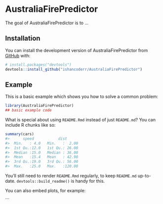 
<!-- README.md is generated from README.Rmd. Please edit that file -->

# AustraliaFirePredictor

<!-- badges: start -->
<!-- badges: end -->

The goal of AustraliaFirePredictor is to …

## Installation

You can install the development version of AustraliaFirePredictor from
[GitHub](https://github.com/) with:

``` r
# install.packages("devtools")
devtools::install_github("ishancoderr/AustraliaFirePredictor")
```

## Example

This is a basic example which shows you how to solve a common problem:

``` r
library(AustraliaFirePredictor)
## basic example code
```

What is special about using `README.Rmd` instead of just `README.md`?
You can include R chunks like so:

``` r
summary(cars)
#>      speed           dist       
#>  Min.   : 4.0   Min.   :  2.00  
#>  1st Qu.:12.0   1st Qu.: 26.00  
#>  Median :15.0   Median : 36.00  
#>  Mean   :15.4   Mean   : 42.98  
#>  3rd Qu.:19.0   3rd Qu.: 56.00  
#>  Max.   :25.0   Max.   :120.00
```

You’ll still need to render `README.Rmd` regularly, to keep `README.md`
up-to-date. `devtools::build_readme()` is handy for this.

You can also embed plots, for example:

\`\`\`
